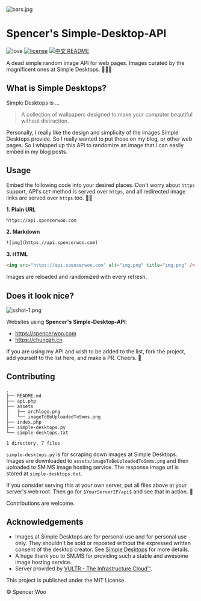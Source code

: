 ![bars.jpg](https://i.loli.net/2018/07/30/5b5ebbb4da73a.jpg)

# Spencer's Simple-Desktop-API

![love](https://img.shields.io/badge/Made%20with-LOVE-ff69b4.svg)
[![license](https://img.shields.io/badge/license-MIT-blue.svg)](https://opensource.org/licenses/MIT)
[![中文 README](https://img.shields.io/badge/Readme-中文-orange.svg)](https://github.com/spencerwoo98/spencer-simple-desktop-api/blob/master/README-zh.md)

A dead simple random image API for web pages. Images curated by the magnificent ones at Simple Desktops. 🎉🎉🎉

## What is Simple Desktops?

Simple Desktops is ...

> A collection of wallpapers designed to make your computer beautiful without distraction.

Personally, I really like the design and simplicity of the images Simple Desktops provide. So I really wanted to put those on my blog, or other web pages. So I whipped up this API to randomize an image that I can easily embed in my blog posts.

## Usage

Embed the following code into your desired places. Don't worry about `https` support, API's `GET` method is served over `https`, and all redirected image links are served over `https` too. 🐱‍👤

**1. Plain URL**

```html
https://api.spencerwoo.com
```

**2. Markdown**

```html
![img](https://api.spencerwoo.com)
```

**3. HTML**

```html
<img src="https://api.spencerwoo.com" alt="img.png" title="img.png" />
```

Images are reloaded and randomized with every refresh.

## Does it look nice?

![sshot-1.png](https://i.loli.net/2018/07/30/5b5ecdb7b783a.png)

Websites using **Spencer's Simple-Desktop-API**:

- https://spencerwoo.com
- https://chungzh.cn

If you are using my API and wish to be added to the list, fork the project, add yourself to the list here, and make a PR. Cheers. 🎉

## Contributing

```
.
├── README.md
├── api.php
├── assets
│   ├── archlogo.png
│   └── imageToBeUploadedToSmms.png
├── index.php
├── simple-desktops.py
└── simple-desktops.txt

1 directory, 7 files
```

`simple-desktops.py` is for scraping down images at Simple Desktops. Images are downloaded to `assets/imageToBeUploadedToSmms.png` and then uploaded to SM.MS image hosting service. The response image url is stored at `simple-desktops.txt`.

If you consider serving this at your own server, put all files above at your server's web root. Then go for `$YourServerIP/api$` and see that in action. 🎊

Contributions are welcome.

## Acknowledgements

- Images at Simple Desktops are for personal use and for personal use only. They shouldn't be sold or reposted without the expressed written consent of the desktop creator. See [Simple Desktops](http://simpledesktops.com/about/) for more details.
- A huge thank you to SM.MS for providing such a stable and awesome image hosting service. 
- Server provided by [VULTR - The Infrastructure Cloud™](https://www.vultr.com/).
 
This project is published under the MIT License. 

© Spencer Woo
